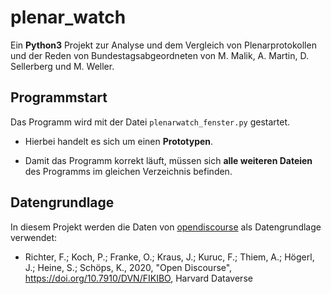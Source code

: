 # plenar_watch
Ein **Python3** Projekt zur Analyse und dem Vergleich von Plenarprotokollen und der Reden von Bundestagsabgeordneten von M. Malik, A. Martin, D. Sellerberg und M. Weller.

## Programmstart

Das Programm wird mit der Datei `plenarwatch_fenster.py` gestartet.

- Hierbei handelt es sich um einen **Prototypen**.

- Damit das Programm korrekt läuft, müssen sich **alle weiteren Dateien** des Programms im gleichen Verzeichnis befinden.

## Datengrundlage

In diesem Projekt werden die Daten von [opendiscourse](https://opendiscourse.de/) als Datengrundlage verwendet:

 - Richter, F.; Koch, P.; Franke, O.; Kraus, J.; Kuruc, F.; Thiem, A.; Högerl, J.; Heine, S.; Schöps, K., 2020, "Open Discourse", https://doi.org/10.7910/DVN/FIKIBO, Harvard Dataverse

